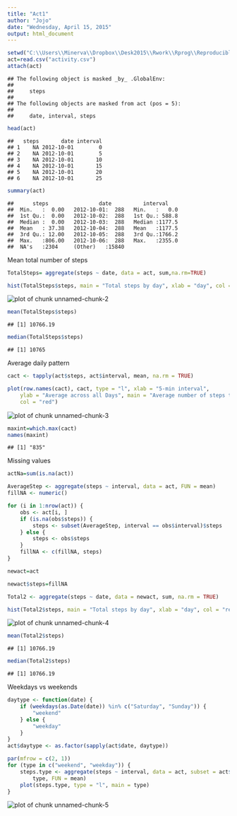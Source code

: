 ```yaml
---
title: "Act1"
author: "Jojo"
date: "Wednesday, April 15, 2015"
output: html_document
---
```


```r
setwd("C:\\Users\\Minerva\\Dropbox\\Desk2015\\Rwork\\Rprog\\Reproducible Res\\Assgn1")
act=read.csv("activity.csv")
attach(act)
```

```
## The following object is masked _by_ .GlobalEnv:
## 
##     steps
## 
## The following objects are masked from act (pos = 5):
## 
##     date, interval, steps
```

```r
head(act)
```

```
##   steps       date interval
## 1    NA 2012-10-01        0
## 2    NA 2012-10-01        5
## 3    NA 2012-10-01       10
## 4    NA 2012-10-01       15
## 5    NA 2012-10-01       20
## 6    NA 2012-10-01       25
```

```r
summary(act)
```

```
##      steps                date          interval     
##  Min.   :  0.00   2012-10-01:  288   Min.   :   0.0  
##  1st Qu.:  0.00   2012-10-02:  288   1st Qu.: 588.8  
##  Median :  0.00   2012-10-03:  288   Median :1177.5  
##  Mean   : 37.38   2012-10-04:  288   Mean   :1177.5  
##  3rd Qu.: 12.00   2012-10-05:  288   3rd Qu.:1766.2  
##  Max.   :806.00   2012-10-06:  288   Max.   :2355.0  
##  NA's   :2304     (Other)   :15840
```

Mean total number of steps

```r
TotalSteps= aggregate(steps ~ date, data = act, sum,na.rm=TRUE)

hist(TotalSteps$steps, main = "Total steps by day", xlab = "day", col = "red")
```

![plot of chunk unnamed-chunk-2](figure/unnamed-chunk-2-1.png) 

```r
mean(TotalSteps$steps)
```

```
## [1] 10766.19
```

```r
median(TotalSteps$steps)
```

```
## [1] 10765
```

Average daily pattern


```r
cact <- tapply(act$steps, act$interval, mean, na.rm = TRUE)

plot(row.names(cact), cact, type = "l", xlab = "5-min interval", 
    ylab = "Average across all Days", main = "Average number of steps taken", 
    col = "red")
```

![plot of chunk unnamed-chunk-3](figure/unnamed-chunk-3-1.png) 

```r
maxint=which.max(cact)
names(maxint)
```

```
## [1] "835"
```

Missing values


```r
actNa=sum(is.na(act))

AverageStep <- aggregate(steps ~ interval, data = act, FUN = mean)
fillNA <- numeric()

for (i in 1:nrow(act)) {
    obs <- act[i, ]
    if (is.na(obs$steps)) {
        steps <- subset(AverageStep, interval == obs$interval)$steps
    } else {
        steps <- obs$steps
    }
    fillNA <- c(fillNA, steps)
}

newact=act

newact$steps=fillNA

Total2 <- aggregate(steps ~ date, data = newact, sum, na.rm = TRUE)

hist(Total2$steps, main = "Total steps by day", xlab = "day", col = "red")
```

![plot of chunk unnamed-chunk-4](figure/unnamed-chunk-4-1.png) 

```r
mean(Total2$steps)
```

```
## [1] 10766.19
```

```r
median(Total2$steps)
```

```
## [1] 10766.19
```

Weekdays vs weekends


```r
daytype <- function(date) {
    if (weekdays(as.Date(date)) %in% c("Saturday", "Sunday")) {
        "weekend"
    } else {
        "weekday"
    }
}
act$daytype <- as.factor(sapply(act$date, daytype))

par(mfrow = c(2, 1))
for (type in c("weekend", "weekday")) {
    steps.type <- aggregate(steps ~ interval, data = act, subset = act$daytype == 
        type, FUN = mean)
    plot(steps.type, type = "l", main = type)
}
```

![plot of chunk unnamed-chunk-5](figure/unnamed-chunk-5-1.png) 



